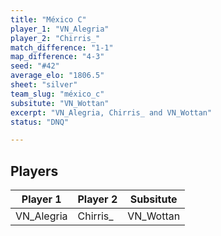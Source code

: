 ```yaml
---
title: "México C"
player_1: "VN_Alegria"
player_2: "Chirris_"
match_difference: "1-1"
map_difference: "4-3"
seed: "#42"
average_elo: "1806.5"
sheet: "silver"
team_slug: "méxico_c"
subsitute: "VN_Wottan"
excerpt: "VN_Alegria, Chirris_ and VN_Wottan"
status: "DNQ"

---
```

## Players

| Player 1 | Player 2 | Subsitute |
| -- | -- | -- |
| VN_Alegria | Chirris_ | VN_Wottan |

